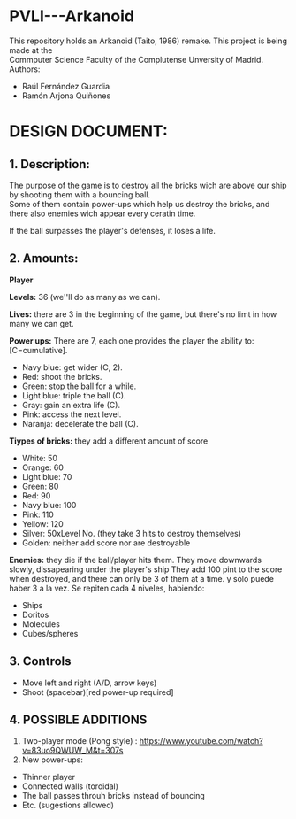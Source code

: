 # PVLI---Arkanoid
This repository holds an Arkanoid (Taito, 1986) remake. This project is being made at the  
Commputer Science Faculty of the Complutense Unversity of Madrid.  
Authors:

- Raúl Fernández Guardia  
- Ramón Arjona Quiñones

# DESIGN DOCUMENT:
## 1. Description:
  The purpose of the game is to destroy all the bricks wich are above our ship by shooting them with a bouncing ball.  
  Some of them contain power-ups which help us destroy the bricks, and there also enemies wich appear every ceratin time.

If the ball surpasses the player's defenses, it loses a life.

## 2. Amounts:
**Player**  
  
**Levels:** 36 (we''ll do as many as we can).  
  
**Lives:** there are 3 in the beginning of the game, but there's no limt in how many we can get. 
  
**Power ups:** There are 7, each one provides the player the ability to: [C=cumulative].  
- Navy blue: get wider (C, 2).  
- Red: shoot the bricks.  
- Green: stop the ball for a while.  
- Light blue: triple the ball (C).  
- Gray: gain an extra life (C).  
- Pink: access the next level.  
- Naranja: decelerate the ball (C).  
      
**Tiypes of bricks:** they add a different amount of score
- White: 50  
- Orange: 60  
- Light blue: 70  
- Green: 80  
- Red: 90  
- Navy blue: 100  
- Pink: 110  
- Yellow: 120  
- Silver: 50xLevel No. (they take 3 hits to destroy themselves)  
- Golden: neither add score nor are destroyable  
      
**Enemies:** they die if the ball/player hits them. They move downwards  
    slowly, dissapearing under the player's ship
    They add 100 pint to the score when destroyed, and there can only be 3 of them at a time.
    y solo puede haber 3 a la vez. Se repiten cada 4 niveles, habiendo:	  
- Ships 
- Doritos  
- Molecules  
- Cubes/spheres  
    
## 3. Controls  
- Move left and right (A/D, arrow keys)  
- Shoot (spacebar)[red power-up required]  
   
## 4. POSSIBLE ADDITIONS  
1. Two-player mode (Pong style) : https://www.youtube.com/watch?v=83uo9QWUW_M&t=307s  
2. New power-ups:    
- Thinner player   
- Connected walls (toroidal)  
- The ball passes throuh bricks instead of bouncing 
- Etc. (sugestions allowed)

    
   




